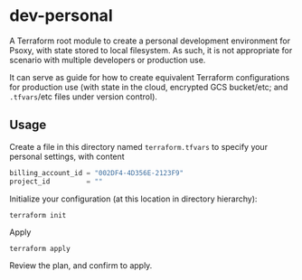 # dev-personal

A Terraform root module to create a personal development environment for Psoxy, with state stored to
local filesystem. As such, it is not appropriate for scenario with multiple developers or production
use. 

It can serve as guide for  how to create equivalent Terraform configurations for production use 
(with state in the cloud, encrypted GCS bucket/etc; and `.tfvars`/etc files under version control).

## Usage

Create a file in this directory named `terraform.tfvars` to specify your personal settings, with 
content

```terraform
billing_account_id = "002DF4-4D356E-2123F9"
project_id         = ""
```

Initialize your configuration (at this location in directory hierarchy):
```shell
terraform init
```


Apply
```shell
terraform apply
```


Review the plan, and confirm to apply.
